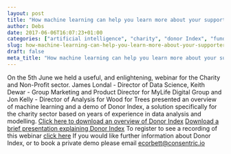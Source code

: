 ```yaml
---
layout: post
title: "How machine learning can help you learn more about your supporters"
author: Debs
date: 2017-06-06T16:07:23+01:00
categories: ["artificial intelligence", "charity", "donor Index", "fundraisers", "fundraising", "machine learning", "non-profit", "Opinions"]
slug: how-machine-learning-can-help-you-learn-more-about-your-supporters
draft: false
meta_title: "How machine learning can help you learn more about your supporters"
---
```


On the 5th June we held a useful, and enlightening, webinar for the Charity and Non-Profit sector. James Londal - Director of Data Science, Keith Dewar - Group Marketing and Product Director for MyLife Digital Group and Jon Kelly - Director of Analysis for Wood for Trees presented an overview of machine learning and a demo of Donor Index, a solution specifically for the charity sector based on years of experience in data analysis and modelling. [Click here to download an overview of Donor Index](https://consentric.io/wp-content/uploads/2017/06/Consentric-Donor-Index.pdf) [Download a brief presentation explaining Donor Index](https://consentric.io/wp-content/uploads/2017/06/Donor-Index-Consentric-Sales-v1.1.pdf) To register to see a recording of this webinar [click here](http://bit.ly/WFT_CandAI) If you would like further information about Donor Index, or to book a private demo please email [ecorbett@consentric.io](mailto:ecorbett@consentric.io)